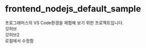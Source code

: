 # frontend_nodejs_default_sample
프로그래머스의 VS Code환경을 체험해 보기 위한 프로젝트입니다.       
깃허브      
깃허브2        
로컬에서 수정함